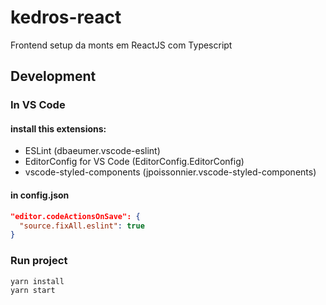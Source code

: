 # kedros-react

Frontend setup da monts em ReactJS com Typescript

## Development

### In VS Code

#### install this extensions:

- ESLint (dbaeumer.vscode-eslint)
- EditorConfig for VS Code (EditorConfig.EditorConfig)
- vscode-styled-components (jpoissonnier.vscode-styled-components)

#### in config.json

```json
"editor.codeActionsOnSave": {
  "source.fixAll.eslint": true
}
```

### Run project

```bash
yarn install
yarn start
```
